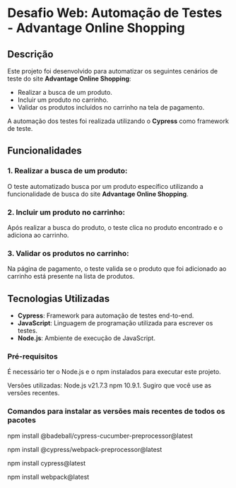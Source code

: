 # Desafio Web: Automação de Testes - Advantage Online Shopping

## Descrição
Este projeto foi desenvolvido para automatizar os seguintes cenários de teste do site **Advantage Online Shopping**:

- Realizar a busca de um produto.
- Incluir um produto no carrinho.
- Validar os produtos incluídos no carrinho na tela de pagamento.

A automação dos testes foi realizada utilizando o **Cypress** como framework de teste.

## Funcionalidades

### 1. Realizar a busca de um produto:
O teste automatizado busca por um produto específico utilizando a funcionalidade de busca do site **Advantage Online Shopping**. 

### 2. Incluir um produto no carrinho:
Após realizar a busca do produto, o teste clica no produto encontrado e o adiciona ao carrinho.

### 3. Validar os produtos no carrinho:
Na página de pagamento, o teste valida se o produto que foi adicionado ao carrinho está presente na lista de produtos.

## Tecnologias Utilizadas

- **Cypress**: Framework para automação de testes end-to-end.
- **JavaScript**: Linguagem de programação utilizada para escrever os testes.
- **Node.js**: Ambiente de execução de JavaScript.

### Pré-requisitos
É necessário ter o Node.js e o npm instalados para executar este projeto.

Versões utilizadas:
Node.js v21.7.3 
npm 10.9.1.
Sugiro que você use as versões recentes.

### Comandos para instalar as versões mais recentes de todos os pacotes

npm install @badeball/cypress-cucumber-preprocessor@latest

npm install @cypress/webpack-preprocessor@latest

npm install cypress@latest

npm install webpack@latest





